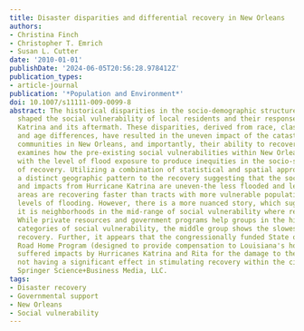 ```yaml
---
title: Disaster disparities and differential recovery in New Orleans
authors:
- Christina Finch
- Christopher T. Emrich
- Susan L. Cutter
date: '2010-01-01'
publishDate: '2024-06-05T20:56:28.978412Z'
publication_types:
- article-journal
publication: '*Population and Environment*'
doi: 10.1007/s11111-009-0099-8
abstract: The historical disparities in the socio-demographic structure of New Orleans
  shaped the social vulnerability of local residents and their responses to Hurricane
  Katrina and its aftermath. These disparities, derived from race, class, gender,
  and age differences, have resulted in the uneven impact of the catastrophe on various
  communities in New Orleans, and importantly, their ability to recover. This article
  examines how the pre-existing social vulnerabilities within New Orleans interacted
  with the level of flood exposure to produce inequities in the socio-spatial patterns
  of recovery. Utilizing a combination of statistical and spatial approaches, we found
  a distinct geographic pattern to the recovery suggesting that the social burdens
  and impacts from Hurricane Katrina are uneven-the less flooded and less vulnerable
  areas are recovering faster than tracts with more vulnerable populations and higher
  levels of flooding. However, there is a more nuanced story, which suggests that
  it is neighborhoods in the mid-range of social vulnerability where recovery is lagging.
  While private resources and government programs help groups in the high and low
  categories of social vulnerability, the middle group shows the slowest rates of
  recovery. Further, it appears that the congressionally funded State of Louisiana
  Road Home Program (designed to provide compensation to Louisiana's homeowners who
  suffered impacts by Hurricanes Katrina and Rita for the damage to their home) is
  not having a significant effect in stimulating recovery within the city. © 2010
  Springer Science+Business Media, LLC.
tags:
- Disaster recovery
- Governmental support
- New Orleans
- Social vulnerability
---
```

